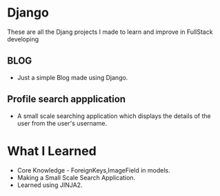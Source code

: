 # Django

These are all the Djang projects I made to learn and improve in FullStack developing

  ## BLOG
  * Just a simple Blog made using Django.
  ## Profile search appplication
  * A small scale searching application which displays the details of the user from the user's username.
  
# What I Learned

* Core Knowledge - ForeignKeys,ImageField in models. 
* Making a Small Scale Search Application.
* Learned using JINJA2.
